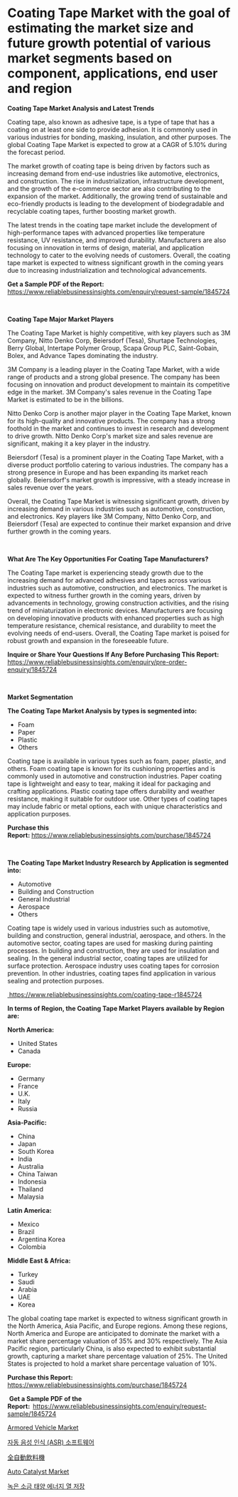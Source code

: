 <p><h1>Coating Tape Market with the goal of estimating the market size and future growth potential of various market segments based on component, applications, end user and region</h1></p><p><strong>Coating Tape Market Analysis and Latest Trends</strong></p>
<p><p>Coating tape, also known as adhesive tape, is a type of tape that has a coating on at least one side to provide adhesion. It is commonly used in various industries for bonding, masking, insulation, and other purposes. The global Coating Tape Market is expected to grow at a CAGR of 5.10% during the forecast period.</p><p>The market growth of coating tape is being driven by factors such as increasing demand from end-use industries like automotive, electronics, and construction. The rise in industrialization, infrastructure development, and the growth of the e-commerce sector are also contributing to the expansion of the market. Additionally, the growing trend of sustainable and eco-friendly products is leading to the development of biodegradable and recyclable coating tapes, further boosting market growth.</p><p>The latest trends in the coating tape market include the development of high-performance tapes with advanced properties like temperature resistance, UV resistance, and improved durability. Manufacturers are also focusing on innovation in terms of design, material, and application technology to cater to the evolving needs of customers. Overall, the coating tape market is expected to witness significant growth in the coming years due to increasing industrialization and technological advancements.</p></p>
<p><strong>Get a Sample PDF of the Report:&nbsp;</strong> <a href="https://www.reliablebusinessinsights.com/enquiry/request-sample/1845724">https://www.reliablebusinessinsights.com/enquiry/request-sample/1845724</a></p>
<p>&nbsp;</p>
<p><strong>Coating Tape Major Market Players</strong></p>
<p><p>The Coating Tape Market is highly competitive, with key players such as 3M Company, Nitto Denko Corp, Beiersdorf (Tesa), Shurtape Technologies, Berry Global, Intertape Polymer Group, Scapa Group PLC, Saint-Gobain, Bolex, and Advance Tapes dominating the industry.</p><p>3M Company is a leading player in the Coating Tape Market, with a wide range of products and a strong global presence. The company has been focusing on innovation and product development to maintain its competitive edge in the market. 3M Company's sales revenue in the Coating Tape Market is estimated to be in the billions.</p><p>Nitto Denko Corp is another major player in the Coating Tape Market, known for its high-quality and innovative products. The company has a strong foothold in the market and continues to invest in research and development to drive growth. Nitto Denko Corp's market size and sales revenue are significant, making it a key player in the industry.</p><p>Beiersdorf (Tesa) is a prominent player in the Coating Tape Market, with a diverse product portfolio catering to various industries. The company has a strong presence in Europe and has been expanding its market reach globally. Beiersdorf's market growth is impressive, with a steady increase in sales revenue over the years.</p><p>Overall, the Coating Tape Market is witnessing significant growth, driven by increasing demand in various industries such as automotive, construction, and electronics. Key players like 3M Company, Nitto Denko Corp, and Beiersdorf (Tesa) are expected to continue their market expansion and drive further growth in the coming years.</p></p>
<p>&nbsp;</p>
<p><strong>What Are The Key Opportunities For Coating Tape Manufacturers?</strong></p>
<p><p>The Coating Tape market is experiencing steady growth due to the increasing demand for advanced adhesives and tapes across various industries such as automotive, construction, and electronics. The market is expected to witness further growth in the coming years, driven by advancements in technology, growing construction activities, and the rising trend of miniaturization in electronic devices. Manufacturers are focusing on developing innovative products with enhanced properties such as high temperature resistance, chemical resistance, and durability to meet the evolving needs of end-users. Overall, the Coating Tape market is poised for robust growth and expansion in the foreseeable future.</p></p>
<p><strong>Inquire or Share Your Questions If Any Before Purchasing This Report:</strong> <a href="https://www.reliablebusinessinsights.com/enquiry/pre-order-enquiry/1845724">https://www.reliablebusinessinsights.com/enquiry/pre-order-enquiry/1845724</a></p>
<p>&nbsp;</p>
<p><strong>Market Segmentation</strong></p>
<p><strong>The Coating Tape Market Analysis by types is segmented into:</strong></p>
<p><ul><li>Foam</li><li>Paper</li><li>Plastic</li><li>Others</li></ul></p>
<p><p>Coating tape is available in various types such as foam, paper, plastic, and others. Foam coating tape is known for its cushioning properties and is commonly used in automotive and construction industries. Paper coating tape is lightweight and easy to tear, making it ideal for packaging and crafting applications. Plastic coating tape offers durability and weather resistance, making it suitable for outdoor use. Other types of coating tapes may include fabric or metal options, each with unique characteristics and application purposes.</p></p>
<p><strong>Purchase this Report:&nbsp;</strong><a href="https://www.reliablebusinessinsights.com/purchase/1845724">https://www.reliablebusinessinsights.com/purchase/1845724</a></p>
<p>&nbsp;</p>
<p><strong>The Coating Tape Market Industry Research by Application is segmented into:</strong></p>
<p><ul><li>Automotive</li><li>Building and Construction</li><li>General Industrial</li><li>Aerospace</li><li>Others</li></ul></p>
<p><p>Coating tape is widely used in various industries such as automotive, building and construction, general industrial, aerospace, and others. In the automotive sector, coating tapes are used for masking during painting processes. In building and construction, they are used for insulation and sealing. In the general industrial sector, coating tapes are utilized for surface protection. Aerospace industry uses coating tapes for corrosion prevention. In other industries, coating tapes find application in various sealing and protection purposes.</p></p>
<p><a href="https://www.reliablebusinessinsights.com/coating-tape-r1845724">&nbsp;https://www.reliablebusinessinsights.com/coating-tape-r1845724</a></p>
<p><strong>In terms of Region, the Coating Tape Market Players available by Region are:</strong></p>
<p>
    <p> <strong> North America: </strong>
        <ul>
            <li>United States</li>
            <li>Canada</li>
        </ul>
        </p> 
    <p> <strong> Europe: </strong>
        <ul>
            <li>Germany</li>
            <li>France</li>
            <li>U.K.</li>
            <li>Italy</li>
            <li>Russia</li>
        </ul>
        </p> 
    <p> <strong> Asia-Pacific: </strong>
        <ul>
            <li>China</li>
            <li>Japan</li>
            <li>South Korea</li>
            <li>India</li>
            <li>Australia</li>
            <li>China Taiwan</li>
            <li>Indonesia</li>
            <li>Thailand</li>
            <li>Malaysia</li>
        </ul>
        </p> 
    <p> <strong> Latin America: </strong>
        <ul>
            <li>Mexico</li>
            <li>Brazil</li>
            <li>Argentina Korea</li>
            <li>Colombia</li>
        </ul>
        </p> 
    <p> <strong> Middle East & Africa: </strong>
        <ul>
            <li>Turkey</li>
            <li>Saudi</li>
            <li>Arabia</li>
            <li>UAE</li>
            <li>Korea</li>
        </ul>
    </p>
    </p>
<p><p>The global coating tape market is expected to witness significant growth in the North America, Asia Pacific, and Europe regions. Among these regions, North America and Europe are anticipated to dominate the market with a market share percentage valuation of 35% and 30% respectively. The Asia Pacific region, particularly China, is also expected to exhibit substantial growth, capturing a market share percentage valuation of 25%. The United States is projected to hold a market share percentage valuation of 10%.</p></p>
<p><strong>Purchase this Report: </strong><a href="https://www.reliablebusinessinsights.com/purchase/1845724">https://www.reliablebusinessinsights.com/purchase/1845724</a></p>
<p>&nbsp;<strong>Get a Sample PDF of the Report:&nbsp;&nbsp;</strong><a href="https://www.reliablebusinessinsights.com/enquiry/request-sample/1845724">https://www.reliablebusinessinsights.com/enquiry/request-sample/1845724</a></p>
<p><strong></strong></p>
<p><p><a href="https://github.com/edytherolanlouisejk1miz0wig/Market-Research-Report-List-3/blob/main/armored-vehicle-market.md">Armored Vehicle Market</a></p><p><a href="https://github.com/vsr06p4p49/Market-Research-Report-List-2/blob/main/8881971116171.md">자동 음성 인식 (ASR) 소프트웨어</a></p><p><a href="https://github.com/DeonBoer2023/Market-Research-Report-List-1/blob/main/4158438128756.md">全自動飲料機</a></p><p><a href="https://github.com/gracielawharr/Market-Research-Report-List-1/blob/main/auto-catalyst-market.md">Auto Catalyst Market</a></p><p><a href="https://github.com/Penelolack456456/Market-Research-Report-List-2/blob/main/7967481116172.md">녹은 소금 태양 에너지 열 저장</a></p></p>